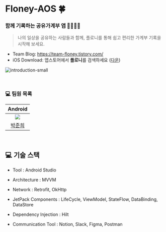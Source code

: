 # Floney-AOS 🍀

### 함께 기록하는 공유가계부 앱 👩‍👩‍👧‍👧

> 나의 일상을 공유하는 사람들과 함께, 플로니를 통해 쉽고 편리한 가계부 기록을 시작해 보세요.

- Team Blog: https://team-floney.tistory.com/
- iOS Download: 앱스토어에서 **플로니**를 검색하세요 ([다운](https://apps.apple.com/kr/app/%ED%94%8C%EB%A1%9C%EB%8B%88-floney/id6462989500))

![introduction-small](https://github.com/Floney-2023/.github/assets/64001680/6df4fe90-4970-4d41-aa33-639a976c5b13)

<br>

### 💻 팀원 목록

|                   Android                    |                  
| :------------------------------------------: | 
| ![](https://github.com/wnsgml517.png?size=120) |
|  [박준희](https://github.com/wnsgml517)  |

<br/>

## 💻 기술 스택

* Tool : Android Studio

* Architecture : MVVM

* Network : Retrofit, OkHttp

* JetPack Components : LifeCycle, ViewModel, StateFlow, DataBinding, DataStore

* Dependency Injection : Hilt

* Communication Tool : Notion, Slack, Figma, Postman
